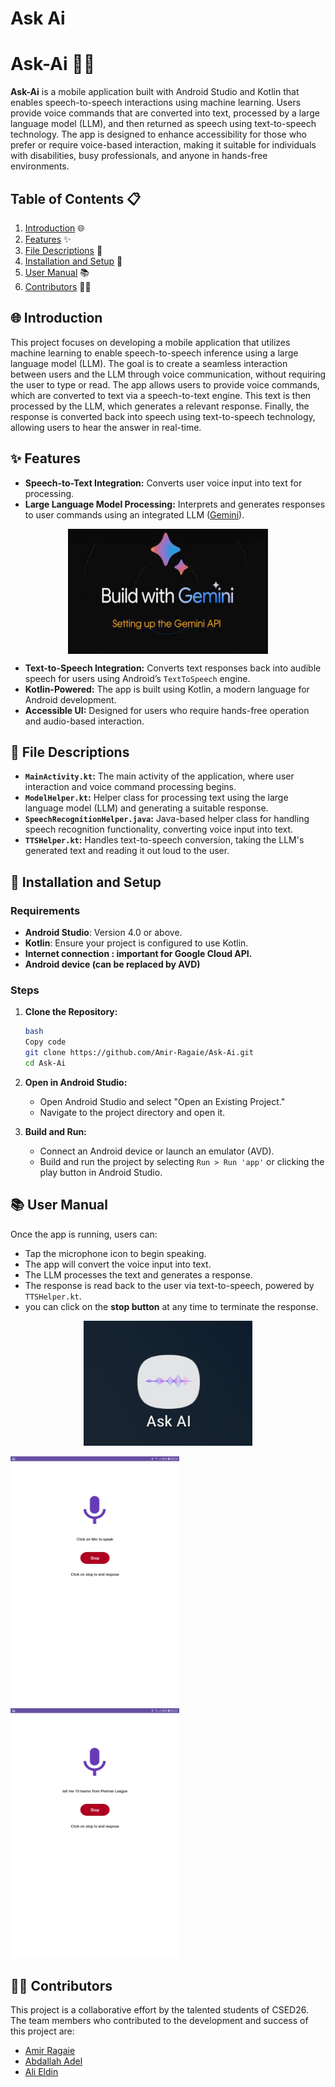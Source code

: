 # Ask Ai

# Ask-Ai 👾**🤖**

**Ask-Ai** is a mobile application built with Android Studio and Kotlin that enables speech-to-speech interactions using machine learning. Users provide voice commands that are converted into text, processed by a large language model (LLM), and then returned as speech using text-to-speech technology. The app is designed to enhance accessibility for those who prefer or require voice-based interaction, making it suitable for individuals with disabilities, busy professionals, and anyone in hands-free environments.

## **Table of Contents 📋**

1. [Introduction](https://www.notion.so/Ask-Ai-b9730e69aa87440b8b9f0676ac2dc5b2?pvs=21)  🌐
2. [Features](https://www.notion.so/Ask-Ai-b9730e69aa87440b8b9f0676ac2dc5b2?pvs=21) ✨
3. [File Descriptions](https://www.notion.so/Ask-Ai-b9730e69aa87440b8b9f0676ac2dc5b2?pvs=21) **📂**
4. [Installation and Setup](https://www.notion.so/Ask-Ai-b9730e69aa87440b8b9f0676ac2dc5b2?pvs=21) **🔧**
5. [User Manual](https://www.notion.so/Ask-Ai-b9730e69aa87440b8b9f0676ac2dc5b2?pvs=21)  📚
6. [Contributors](https://www.notion.so/Ask-Ai-b9730e69aa87440b8b9f0676ac2dc5b2?pvs=21) 👨‍💻

## 🌐 Introduction

This project focuses on developing a mobile application that utilizes machine learning to enable speech-to-speech inference using a large language model (LLM). The goal is to create a seamless interaction between users and the LLM through voice communication, without requiring the user to type or read. The app allows users to provide voice commands, which are converted to text via a speech-to-text engine. This text is then processed by the LLM, which generates a relevant response. Finally, the response is converted back into speech using text-to-speech technology, allowing users to hear the answer in real-time.

## ✨ Features

- **Speech-to-Text Integration:** Converts user voice input into text for processing.
- **Large Language Model Processing:** Interprets and generates responses to user commands using an integrated LLM ([Gemini](https://gemini.google.com/app)).


<img height="200" width="320" alt="4" src="assets/Gemini.jpeg" style="display: block; margin: 0 auto;">

- **Text-to-Speech Integration:** Converts text responses back into audible speech for users using Android’s `TextToSpeech` engine.
- **Kotlin-Powered:** The app is built using Kotlin, a modern language for Android development.
- **Accessible UI:** Designed for users who require hands-free operation and audio-based interaction.

## **📂** File Descriptions

- **`MainActivity.kt`:** The main activity of the application, where user interaction and voice command processing begins.
- **`ModelHelper.kt`:** Helper class for processing text using the large language model (LLM) and generating a suitable response.
- **`SpeechRecognitionHelper.java`:** Java-based helper class for handling speech recognition functionality, converting voice input into text.
- **`TTSHelper.kt`:** Handles text-to-speech conversion, taking the LLM's generated text and reading it out loud to the user.

## **🔧** Installation and Setup

### Requirements

- **Android Studio**: Version 4.0 or above.
- **Kotlin**: Ensure your project is configured to use Kotlin.
- **Internet connection : important for Google Cloud API.**
- **Android device (can be replaced by AVD)**

### Steps

1. **Clone the Repository:**
    
    ```bash
    bash
    Copy code
    git clone https://github.com/Amir-Ragaie/Ask-Ai.git
    cd Ask-Ai
    
    ```
    
2. **Open in Android Studio:**
    - Open Android Studio and select "Open an Existing Project."
    - Navigate to the project directory and open it.
3. **Build and Run:**
    - Connect an Android device or launch an emulator (AVD).
    - Build and run the project by selecting `Run > Run 'app'` or clicking the play button in Android Studio.

## 📚 User Manual

Once the app is running, users can:

- Tap the microphone icon to begin speaking.
- The app will convert the voice input into text.
- The LLM processes the text and generates a response.
- The response is read back to the user via text-to-speech, powered by `TTSHelper.kt`.
- you can click on the **stop button** at any time to terminate the response.

<img height="200" width="270" alt="4" src="assets/icon.jpg" style="display: block; margin: 0 auto;">

<br>

<img height="400" width="270" alt="4" src="assets/img1.jpg">
<img height="400" width="270" alt="4" src="assets/img2.jpg" >


## 👨‍💻 Contributors

This project is a collaborative effort by the talented students of CSED26. The team members who contributed to the development and success of this project are:

- [Amir Ragaie](https://github.com/Amir-Ragaie)
- [Abdallah Adel](https://github.com/abdallahadel667)
- [Ali Eldin](Aly-El-Din)